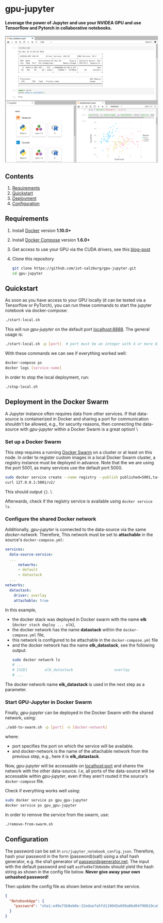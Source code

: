 # gpu-jupyter
#### Leverage the power of Jupyter and use your NVIDEA GPU and use Tensorflow and Pytorch in collaborative notebooks. 

![Jupyterlab Overview](/extra/jupyterlab-overview.png)

## Contents

1. [Requirements](#requirements)
2. [Quickstart](#quickstart)
3. [Deployment](#deployment-in-the-docker-swarm)
4. [Configuration](#configuration)


## Requirements

1.  Install [Docker](https://www.docker.com/community-edition#/download) version **1.10.0+**
2.  Install [Docker Compose](https://docs.docker.com/compose/install/) version **1.6.0+**

3.  Get access to use your GPU via the CUDA drivers, see this [blog-post](https://medium.com/@christoph.schranz)
4.  Clone this repository
    ```bash
    git clone https://github.com/iot-salzburg/gpu-jupyter.git
    cd gpu-jupyter
    ```

## Quickstart

As soon as you have access to your GPU locally (it can be tested via a Tensorflow or PyTorch), you can run these commands to start the jupyter notebook via docker-compose:
  ```bash
  ./start-local.sh
  ```
  
This will run *gpu-jupyter* on the default port [localhost:8888](http://localhost:8888). The general usage is:
  ```bash
  ./start-local.sh -p [port]  # port must be an integer with 4 or more digits.
  ```
  
With these commands we can see if everything worked well:
```bash
docker-compose ps
docker logs [service-name]
```

In order to stop the local deployment, run:

  ```bash
  ./stop-local.sh
  ```
 
 
 ## Deployment in the Docker Swarm
 
A Jupyter instance often requires data from other services. 
If that data-source is containerized in Docker and sharing a port for communication shouldn't be allowed, e.g., for security reasons,
then connecting the data-source with *gpu-jupyter* within a Docker Swarm is a great option! \

### Set up a Docker Swarm

This step requires a running [Docker Swarm](https://www.youtube.com/watch?v=x843GyFRIIY) on a cluster or at least on this node.
In order to register custom images in a local Docker Swarm cluster, 
a registry instance must be deployed in advance.
Note that the we are using the port 5001, as many services use the default port 5000.

```bash
sudo docker service create --name registry --publish published=5001,target=5000 registry:2
curl 127.0.0.1:5001/v2/
```
This should output `{}`. \

Afterwards, check if the registry service is available using `docker service ls`.


### Configure the shared Docker network

Additionally, *gpu-jupyter* is connected to the data-source via the same *docker-network*. Therefore, This network must be set to **attachable** in the source's `docker-compose.yml`:

```yml
services:
  data-source-service:
  ...
      networks:
      - default
      - datastack
  ...
networks:
  datastack:
    driver: overlay
    attachable: true  
```
 In this example, 
 * the docker stack was deployed in Docker swarm with the name **elk** (`docker stack deploy ... elk`),
 * the docker network has the name **datastack** within the `docker-compose.yml` file,
 * this network is configured to be attachable in the `docker-compose.yml` file
 * and the docker network has the name **elk_datastack**, see the following output:
    ```bash
    sudo docker network ls
    # ...
    # [UID]        elk_datastack                   overlay             swarm
    # ...
    ```
  The docker network name **elk_datastack** is used in the next step as a parameter.
   
### Start GPU-Jupyter in Docker Swarm

Finally, *gpu-jupyter* can be deployed in the Docker Swarm with the shared network, using:

```bash
./add-to-swarm.sh -p [port] -n [docker-network]
```
where:
* port specifies the port on which the service will be available.
* and docker-network is the name of the attachable network from the previous step, e.g., here it is **elk_datastack**.

Now, *gpu-jupyter* will be accessable on [localhost:port](http://localhost:8888) and shares the network with the other data-source. I.e, all ports of the data-source will be accessable within *gpu-jupyter*, even if they aren't routed it the source's `docker-compose` file.

Check if everything works well using:
```bash
sudo docker service ps gpu_gpu-jupyter
docker service ps gpu_gpu-jupyter
```

In order to remove the service from the swarm, use:
```bash
./remove-from-swarm.sh
```

## Configuration

The password can be set in `src/jupyter_notebook_config.json`. Therefore, hash your 
password in the form (password)(salt) using a sha1 hash generator, 
e.g. the sha1 generator of [passwordsgenerator.net](https://passwordsgenerator.net/sha1-hash-generator/). 
The input with the default password and salt `asdfe49e73b0eb0e` should yield the hash string as shown in the config file below. **Never give away your own unhashed password!**

Then update the config file as shown below and restart the service.

```json
{
  "NotebookApp": {
    "password": "sha1:e49e73b0eb0e:32edae7a5fd119045e699a0bd04f90819ca90cd6"
  }
}
```
